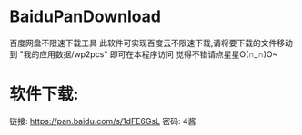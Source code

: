 # BaiduPanDownload
百度网盘不限速下载工具
此软件可实现百度云不限速下载,请将要下载的文件移动到     "我的应用数据/wp2pcs" 即可在本程序访问
觉得不错请点星星O(∩_∩)O~

# 软件下载:
链接: https://pan.baidu.com/s/1dFE6GsL 密码: 4酱
